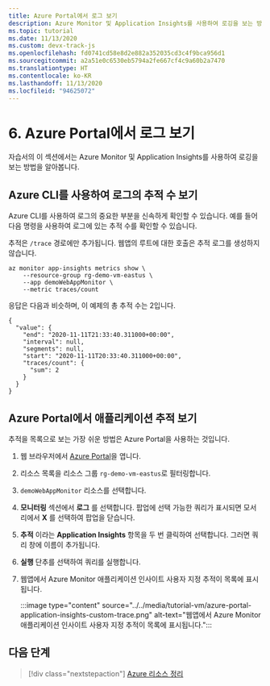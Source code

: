 ```yaml
---
title: Azure Portal에서 로그 보기
description: Azure Monitor 및 Application Insights를 사용하여 로깅을 보는 방법을 알아봅니다.
ms.topic: tutorial
ms.date: 11/13/2020
ms.custom: devx-track-js
ms.openlocfilehash: fd0741cd58e8d2e882a352035cd3c4f9bca956d1
ms.sourcegitcommit: a2a51e0c6530eb5794a2fe667cf4c9a60b2a7470
ms.translationtype: HT
ms.contentlocale: ko-KR
ms.lasthandoff: 11/13/2020
ms.locfileid: "94625072"
---
```

# <a name="6-view-logs-in-azure-portal"></a>6. Azure Portal에서 로그 보기

자습서의 이 섹션에서는 Azure Monitor 및 Application Insights를 사용하여 로깅을 보는 방법을 알아봅니다. 

## <a name="count-of-traces-in-logs-with-azure-cli"></a>Azure CLI를 사용하여 로그의 추적 수 보기

Azure CLI를 사용하여 로그의 중요한 부분을 신속하게 확인할 수 있습니다. 예를 들어 다음 명령을 사용하여 로그에 있는 추적 수를 확인할 수 있습니다. 

추적은 `/trace` 경로에만 추가됩니다. 웹앱의 루트에 대한 호출은 추적 로그를 생성하지 않습니다. 

```azurecli
az monitor app-insights metrics show \
    --resource-group rg-demo-vm-eastus \
    --app demoWebAppMonitor \
    --metric traces/count
```

응답은 다음과 비슷하며, 이 예제의 총 추적 수는 2입니다. 

```console
{
  "value": {
    "end": "2020-11-11T21:33:40.311000+00:00",
    "interval": null,
    "segments": null,
    "start": "2020-11-11T20:33:40.311000+00:00",
    "traces/count": {
      "sum": 2
    }
  }
}
```

## <a name="view-application-traces-in-azure-portal"></a>Azure Portal에서 애플리케이션 추적 보기

추적을 목록으로 보는 가장 쉬운 방법은 Azure Portal을 사용하는 것입니다. 

1. 웹 브라우저에서 [Azure Portal](https://ms.portal.azure.com/#blade/HubsExtension/BrowseAll)을 엽니다.
1. 리소스 목록을 리소스 그룹 `rg-demo-vm-eastus`로 필터링합니다. 
1. `demoWebAppMonitor` 리소스를 선택합니다. 
1. **모니터링** 섹션에서 **로그** 를 선택합니다. 팝업에 선택 가능한 쿼리가 표시되면 모서리에서 **X** 를 선택하여 팝업을 닫습니다.
1. **추적** 이라는 **Application Insights** 항목을 두 번 클릭하여 선택합니다. 그러면 쿼리 창에 이름이 추가됩니다. 
1. **실행** 단추를 선택하여 쿼리를 실행합니다.
1. 웹앱에서 Azure Monitor 애플리케이션 인사이트 사용자 지정 추적이 목록에 표시됩니다.

    :::image type="content" source="../../media/tutorial-vm/azure-portal-application-insights-custom-trace.png" alt-text="웹앱에서 Azure Monitor 애플리케이션 인사이트 사용자 지정 추적이 목록에 표시됩니다.":::

## <a name="next-step"></a>다음 단계

> [!div class="nextstepaction"]
> [Azure 리소스 정리](clean-up-resources.md) 
